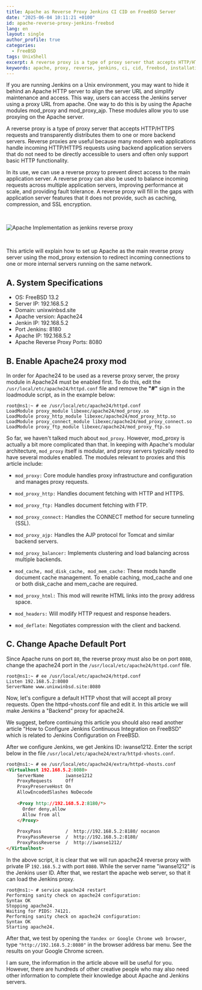 ```yaml
---
title: Apache as Reverse Proxy Jenkins CI CID on FreeBSD Server
date: "2025-06-04 10:11:21 +0100"
id: apache-reverse-proxy-jenkins-freebsd
lang: en
layout: single
author_profile: true
categories:
  - FreeBSD
tags: UnixShell
excerpt: A reverse proxy is a type of proxy server that accepts HTTP/HTTPS requests and transparently distributes them to one or more backend servers. Reverse proxies are useful because many modern web applications handle incoming HTTP/HTTPS requests using backend application servers that do not need to be directly accessible to users and often only support basic HTTP functionality.
keywords: apache, proxy, reverse, jenkins, ci, cid, freebsd, installation, github, gitlab
---
```


If you are running Jenkins on a Unix environment, you may want to hide it behind an Apache HTTP server to align the server URL and simplify maintenance and access. This way, users can access the Jenkins server using a proxy URL from apache. One way to do this is by using the Apache modules mod_proxy and mod_proxy_ajp. These modules allow you to use proxying on the Apache server.

A reverse proxy is a type of proxy server that accepts HTTP/HTTPS requests and transparently distributes them to one or more backend servers. Reverse proxies are useful because many modern web applications handle incoming HTTP/HTTPS requests using backend application servers that do not need to be directly accessible to users and often only support basic HTTP functionality.

In its use, we can use a reverse proxy to prevent direct access to the main application server. A reverse proxy can also be used to balance incoming requests across multiple application servers, improving performance at scale, and providing fault tolerance. A reverse proxy will fill in the gaps with application server features that it does not provide, such as caching, compression, and SSL encryption.

<br/>

![Apache Implementation as jenkins reverse proxy](https://raw.githubusercontent.com/unixwinbsd/unixwinbsd.github.io/refs/heads/master/Image/Apache%20Implementation%20as%20jenkins%20reverse%20proxy.jpg)

<br/>

This article will explain how to set up Apache as the main reverse proxy server using the mod_proxy extension to redirect incoming connections to one or more internal servers running on the same network.

## A. System Specifications
- OS: FreeBSD 13.2
- Server IP: 192.168.5.2
- Domain: unixwinbsd.site
- Apache version: Apache24
- Jenkin IP: 192.168.5.2
- Port Jenkins: 8180
- Apache IP: 192.168.5.2
- Apache Reverse Proxy Ports: 8080

## B. Enable Apache24 proxy mod
In order for Apache24 to be used as a reverse proxy server, the proxy module in Apache24 must be enabled first. To do this, edit the `/usr/local/etc/apache24/httpd.conf` file and remove the **"#"** sign in the loadmodule script, as in the example below:


```console
root@ns1:~ # ee /usr/local/etc/apache24/httpd.conf
LoadModule proxy_module libexec/apache24/mod_proxy.so
LoadModule proxy_http_module libexec/apache24/mod_proxy_http.so
LoadModule proxy_connect_module libexec/apache24/mod_proxy_connect.so
LoadModule proxy_ftp_module libexec/apache24/mod_proxy_ftp.so
```
So far, we haven't talked much about `mod_proxy`. However, mod_proxy is actually a bit more complicated than that. In keeping with Apache's modular architecture, `mod_proxy` itself is modular, and proxy servers typically need to have several modules enabled. The modules relevant to proxies and this article include:

- `mod_proxy:` Core module handles proxy infrastructure and configuration and manages proxy requests.
- `mod_proxy_http:` Handles document fetching with HTTP and HTTPS.
- `mod_proxy_ftp:` Handles document fetching with FTP.
- `mod_proxy_connect:` Handles the CONNECT method for secure tunneling (SSL).
- `mod_proxy_ajp:` Handles the AJP protocol for Tomcat and similar backend servers.
- `mod_proxy_balancer:` Implements clustering and load balancing across multiple backends.
- `mod_cache, mod_disk_cache, mod_mem_cache:` These mods handle document cache management. To enable caching, mod_cache and one or both disk_cache and mem_cache are required.

- `mod_proxy_html:` This mod will rewrite HTML links into the proxy address space.
- `mod_headers:` Will modify HTTP request and response headers.
- `mod_deflate:` Negotiates compression with the client and backend.

## C. Change Apache Default Port
Since Apache runs on port `80`, the reverse proxy must also be on port `8080`, change the apache24 port in the `/usr/local/etc/apache24/httpd.conf` file.

```console
root@ns1:~ # ee /usr/local/etc/apache24/httpd.conf
Listen 192.168.5.2:8080
ServerName www.unixwinbsd.site:8080
```
Now, let's configure a default HTTP vhost that will accept all proxy requests. Open the httpd-vhosts.conf file and edit it. In this article we will make Jenkins a "Backend" proxy for apache24.

We suggest, before continuing this article you should also read another article "How to Configure Jenkins Continuous Integration on FreeBSD" which is related to Jenkins Configuration on FreeBSD.

After we configure Jenkins, we get Jenkins ID: iwanse1212. Enter the script below in the file `/usr/local/etc/apache24/extra/httpd-vhosts.conf`.

```html
root@ns1:~ # ee /usr/local/etc/apache24/extra/httpd-vhosts.conf
<Virtualhost 192.168.5.2:8080>
    ServerName        iwanse1212
    ProxyRequests     Off
    ProxyPreserveHost On
    AllowEncodedSlashes NoDecode
 
    <Proxy http://192.168.5.2:8180/*>
      Order deny,allow
      Allow from all
    </Proxy>
 
    ProxyPass         /  http://192.168.5.2:8180/ nocanon
    ProxyPassReverse  /  http://192.168.5.2:8180/
    ProxyPassReverse  /  http://iwanse1212/
</Virtualhost>
```
In the above script, it is clear that we will run apache24 reverse proxy with private IP `192.168.5.2` with port `8080`. While the server name "iwanse1212" is the Jenkins user ID. After that, we restart the apache web server, so that it can load the Jenkins proxy.

```console
root@ns1:~ # service apache24 restart
Performing sanity check on apache24 configuration:
Syntax OK
Stopping apache24.
Waiting for PIDS: 74121.
Performing sanity check on apache24 configuration:
Syntax OK
Starting apache24.
```
After that, we test by opening the `Yandex or Google Chrome web browser`, type `"http://192.168.5.2:8080"` in the browser address bar menu. See the results on your Google Chrome screen.

I am sure, the information in the article above will be useful for you. However, there are hundreds of other creative people who may also need other information to complete their knowledge about Apache and Jenkins servers.